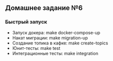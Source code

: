 ## Домашнее задание №6
### Быстрый запуск
- Запуск докера: make docker-compose-up
- Накат миграции: make migration-up
- Создание топика в кафке: make create-topics
- Юнит-тесты: make test
- Интеграционные тесты: make integration